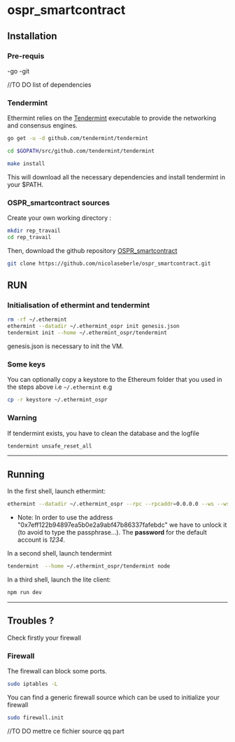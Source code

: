 # ospr_smartcontract


## Installation

### Pre-requis

-go
-git

//TO DO list of dependencies 

### Tendermint
Ethermint relies on the [Tendermint](https://github.com/tendermint/tendermint) executable to provide the networking and consensus engines.

```bash
go get -u -d github.com/tendermint/tendermint

cd $GOPATH/src/github.com/tendermint/tendermint

make install
```
This will download all the necessary dependencies and install tendermint in your $PATH.

### OSPR_smartcontract sources

Create your own working directory :

```bash
mkdir rep_travail
cd rep_travail
```
Then, download the github repository [OSPR_smartcontract](https://github.com/nicolaseberle/ospr_smartcontract) 

```bash
git clone https://github.com/nicolaseberle/ospr_smartcontract.git
```


## RUN
### Initialisation of ethermint and tendermint


```bash
rm -rf ~/.ethermint
ethermint --datadir ~/.ethermint_ospr init genesis.json
tendermint init --home ~/.ethermint_ospr/tendermint
```
genesis.json is necessary to init the VM.

### Some keys

You can optionally copy a keystore to the Ethereum folder that you used in the steps above i.e `~/.ethermint` e.g

```bash
cp -r keystore ~/.ethermint_ospr
```

### Warning
If tendermint exists, you have to clean the database and the logfile

```bash
tendermint unsafe_reset_all
```
---

## Running
In the first shell, launch ethermint:

```bash
ethermint --datadir ~/.ethermint_ospr --rpc --rpcaddr=0.0.0.0 --ws --wsaddr=0.0.0.0 --rpccorsdomain "*" --rpcapi eth,net,web3,personal,admin -unlock 0x7eff122b94897ea5b0e2a9abf47b86337fafebdc
```

* Note:
In order to use the address "0x7eff122b94897ea5b0e2a9abf47b86337fafebdc" we have to unlock it (to avoid to type the passphrase...).  The **password** for the default account is *1234*.


In a second shell, launch tendermint
```bash
tendermint  --home ~/.ethermint_ospr/tendermint node
```
In a third shell, launch the lite client:

```bash
npm run dev
```
---

## Troubles ?

Check firstly your firewall

### Firewall
The firewall can block some ports. 

```bash
sudo iptables -L
```

You can find a generic firewall source which can be used to initialize your firewall

```bash
sudo firewall.init
```

//TO DO mettre ce fichier source qq part

